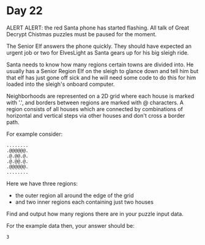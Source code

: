 # Day 22

ALERT ALERT: the red Santa phone has started flashing. All talk of Great Decrypt Chistmas puzzles must be paused for the moment.

The Senior Elf answers the phone quickly. They should have expected an urgent job or two for ElvesLight as Santa gears up for his big sleigh ride.

Santa needs to know how many regions certain towns are divided into. He usually has a Senior Region Elf on the sleigh to glance down and tell him but that elf has just gone off sick and he will need some code to do this for him loaded into the sleigh's onboard computer.

Neighborhoods are represented on a 2D grid where each house is marked with '.', and borders between regions are marked with @ characters. A region consists of all houses which are connected by combinations of horizontal and vertical steps via other houses and don't cross a border path.

For example consider:

```
........
.@@@@@@.
.@.@@.@.
.@.@@.@.
.@@@@@@.
........
```

Here we have three regions:

- the outer region all around the edge of the grid
- and two inner regions each containing just two houses

Find and output how many regions there are in your puzzle input data.

For the example data then, your answer should be:

```
3
```
